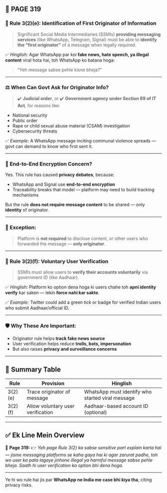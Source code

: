 ## 📄 **PAGE 319**

### 📘 Rule 3(2)(e): **Identification of First Originator of Information**

> Significant Social Media Intermediaries (SSMIs) **providing messaging services** (like WhatsApp, Telegram, Signal) must be able to **identify the “first originator”** of a message when legally required.

✅ *Hinglish:*
Agar WhatsApp par koi **fake news, hate speech, ya illegal content** viral hota hai, toh WhatsApp ko batana hoga:

> “Yeh message sabse pehle kisne bheja?”

---

### ⚖️ When Can Govt Ask for Originator Info?

> ✔️ **Judicial order**, or
> ✔️ **Government agency under Section 69 of IT Act**, for reasons like:

* National security
* Public order
* Rape or child sexual abuse material (CSAM) investigation
* Cybersecurity threats

✅ *Example:*
A WhatsApp message inciting communal violence spreads — govt can demand to know who first sent it.

---

### 🔐 End-to-End Encryption Concern?

Yes. This rule has caused **privacy debates**, because:

* WhatsApp and Signal use **end-to-end encryption**
* Traceability breaks that model — platform may need to build tracking mechanisms

But the rule **does not require message content** to be shared — only **identity** of originator.

---

### 📌 Exception:

> Platform is **not required** to disclose content, or other users who forwarded the message — **only originator**.

---

### 📘 Rule 3(2)(f): **Voluntary User Verification**

> SSMIs must allow users to **verify their accounts voluntarily** via government ID (like Aadhaar).

✅ *Hinglish:*
Platform ko option dena hoga ki users chahe toh **apni identity verify** kar saken — lekin **force nahi kar sakte**.

✅ *Example:*
Twitter could add a green tick or badge for verified Indian users who submit Aadhaar/official ID.

---

### 🛡️ Why These Are Important:

* Originator rule helps **track fake news source**
* User verification helps reduce **trolls, bots, impersonation**
* But also raises **privacy and surveillance concerns**

---

## 🧩 Summary Table

| Rule    | Provision                         | Hinglish                                         |
| ------- | --------------------------------- | ------------------------------------------------ |
| 3(2)(e) | Trace originator of message       | WhatsApp must identify who started viral message |
| 3(2)(f) | Allow voluntary user verification | Aadhaar-based account ID (optional)              |

---

## ✅ **Ek Line Mein Overview**

📌 **Page 319:**
👉 *Yeh page Rule 3(2) ka sabse sensitive part explain karta hai — jisme messaging platforms se kaha gaya hai ki agar zarurat padhe, toh wo user ka pata lagaye jinhone illegal ya harmful message sabse pehle bheja. Saath hi user verification ka option bhi dena hoga.*

---

Ye hi wo rule hai jis par **WhatsApp ne India me case bhi kiya tha**, citing privacy risks.
